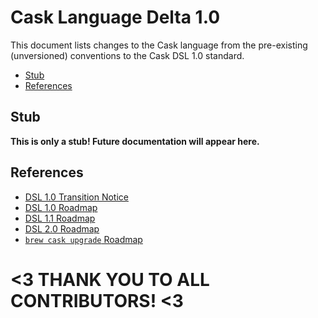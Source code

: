 # Cask Language Delta 1.0

This document lists changes to the Cask language from the pre-existing
(unversioned) conventions to the Cask DSL 1.0 standard.

 * [Stub](#stub)
 * [References](#references)

## Stub

**This is only a stub! Future documentation will appear here.**

## References

 * [DSL 1.0 Transition Notice](https://github.com/caskroom/homebrew-cask/issues/5890)
 * [DSL 1.0 Roadmap](https://github.com/caskroom/homebrew-cask/issues/4688)
 * [DSL 1.1 Roadmap](https://github.com/caskroom/homebrew-cask/issues/5586)
 * [DSL 2.0 Roadmap](https://github.com/caskroom/homebrew-cask/issues/5592)
 * [`brew cask upgrade` Roadmap](https://github.com/caskroom/homebrew-cask/issues/4678)

# <3 THANK YOU TO ALL CONTRIBUTORS! <3
